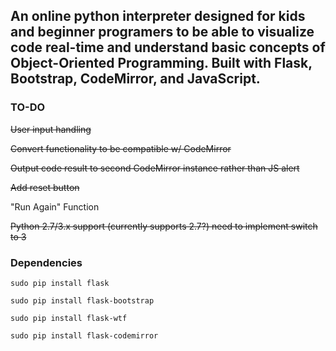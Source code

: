 ## An online python interpreter designed for kids and beginner programers to be able to visualize code real-time and understand basic concepts of Object-Oriented Programming. Built with Flask, Bootstrap, CodeMirror, and JavaScript.

### TO-DO
~~User input handling~~

~~Convert functionality to be compatible w/ CodeMirror~~

~~Output code result to second CodeMirror instance rather than JS alert~~

~~Add reset button~~ 

"Run Again" Function

~~Python 2.7/3.x support (currently supports 2.7?) need to implement switch to 3~~

### Dependencies

```
sudo pip install flask
```

```
sudo pip install flask-bootstrap
```

```
sudo pip install flask-wtf
```

```
sudo pip install flask-codemirror
```

